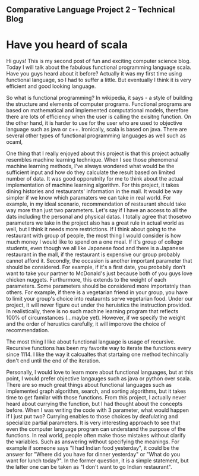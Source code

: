 ## Comparative Language Project 2 – Technical Blog
# Have you heard of scala

Hi guys! This is my second post of fun and exciting computer science blog. Today I will talk about the fabulous functional programming language scala. Have you guys heard about it before? Actually it was my first time using functional language, so I had to suffer a little. But eventually I think it is very efficient and good looking language. 

So what is functional programming? In wikipedia, it says - a style of building the structure and elements of computer programs. Functional programs are based on mathematical and implemented computational models, therefore there are lots of efficiency when the user is calling the exisitng function. On the other hand, it is harder to use for the user who are used to objective language such as java or c++. Ironically, scala is based on java. There are several other types of functional programming languages as well such as ocaml, 

One thing that I really enjoyed about this project is that this project actually resembles machine learning technique. When I see those phenomenal machine learning methods, I've always wondered what would be the sufficient input and how do they calculate the result based on limited number of data. It was good opporutnity for me to think about the actual implementation of machine learning algorithm. For this project, it takes dining histories and restaurants' information in the mall. It would be way simpler if we know which paramaters we can take in real world. For example, in my ideal scenario, recommendation of restaurant should take way more than just two parameters. Let's say if I have an access to all the dats including the personal and physical datas. I totally agree that thosetwo parameters we take in the project also has a great rule in actual world as well, but I think it needs more restrictions. If I think about going to the restaurant with group of people, the most thing I would consider is how much money I would like to spend on a one meal. If it's group of college students, even though we all like Japanese food and there is a Japanese restaurant in the mall, if the restaurant is expensive our group probably cannot afford it. Secondly, the occasion is another important parameter that should be considered. For example, if it's a first date, you probabily don't want to take your partner to McDonald's just because both of you guys love chicken nuggets. Furthurmore, this extends to the weight of each parameters. Some parameters should be considered more importatnly than others. For example, if there is a vegetarian friend in your group, you have to limit your group's choice into reataurnts serve vegetarian food. Under our project, it will never figure out under the heruistics the instruction provided. In realistically, there is no such machine learning program that reflects 100% of circumstances (...maybe yet). However, if we specify the weight and the order of herustics carefully, it will imporove the choice of recommendation.

The most thing I like about functional language is usage of recursive. Recursive functions has been my favorite way to iterate the functions every since 1114. I like the way it calcualtes that startaing one method techincally don't end until the end of the iteration. 

Personally, I would love to learn more about functional languages, but at this point, I would prefer objective langauges such as java or python over scala. There are so much great things about functional languages such as implemented graph algorithm, search, and sorting algorithms, but it takes time to get familar with those functions. From this project, I actually never heard about currying the function, but I had thought about the concepts before. When I was writing the code with 3 parameter, what would happen if I just put two? Currying enables to those choices by deafulating and specialize partial parameters. It is very interesting approach to see that even the computer language program can understand the purpose of the functions. In real world, people often make those mistakes without clarify the variables. Such as answering without specifying the meanings. For example if someone says "I had Indian food yesterday", it could be the answer for "Where did you have for dinner yesterday" or "What do you want for lunch today?". In the former question, it is a simple statement, but the latter one can be taken as "I don't want to go Indian restaurant". 
